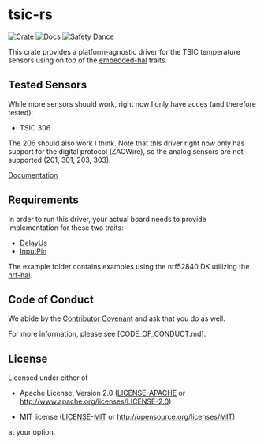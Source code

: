 # tsic-rs

[![Crate][crate-image]][crate-link]
[![Docs][docs-image]][docs-link]
[![Safety Dance][safety-image]][safety-link]

This crate provides a platform-agnostic driver for the TSIC temperature sensors using on top of the [embedded-hal] traits.

## Tested Sensors

While more sensors should work, right now I only have acces (and therefore tested):

- TSIC 306

The 206 should also work I think. Note that this driver right now only has support for the digital protocol (ZACWire), so the analog sensors are not supported (201, 301, 203, 303).

[Documentation][docs-link]

## Requirements

In order to run this driver, your actual board needs to provide implementation for these two traits:

- [DelayUs]
- [InputPin]

The example folder contains examples using the nrf52840 DK utilizing the [nrf-hal].

## Code of Conduct

We abide by the [Contributor Covenant][cc] and ask that you do as well.

For more information, please see [CODE_OF_CONDUCT.md].

## License

Licensed under either of

- Apache License, Version 2.0 ([LICENSE-APACHE](LICENSE-APACHE) or
  http://www.apache.org/licenses/LICENSE-2.0)

- MIT license ([LICENSE-MIT](LICENSE-MIT) or http://opensource.org/licenses/MIT)

at your option.

[//]: # (links)

[safety-image]: https://img.shields.io/badge/unsafe-forbidden-success.svg
[safety-link]: https://github.com/rust-secure-code/safety-dance/
[crate-link]: https://crates.io/crates/tsic
[crate-image]: https://img.shields.io/crates/v/tsic.svg
[embedded-hal]: https://github.com/rust-embedded/embedded-hal
[cc]: https://contributor-covenant.org
[docs-image]: https://docs.rs/tsic/badge.svg
[docs-link]: https://docs.rs/tsic/
[DelayUs]: https://docs.rs/embedded-hal/0.2.4/embedded_hal/blocking/delay/trait.DelayUs.html
[InputPin]: https://docs.rs/embedded-hal/0.2.4/embedded_hal/digital/v2/trait.InputPin.html
[nrf-hal]: https://github.com/nrf-rs/nrf-hal